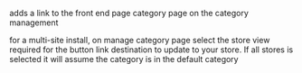 adds a link to the front end page category page on the category management 

for a multi-site install, on manage category page select the store view required for the button link destination to update to your store. If all stores is selected it will assume the category is in the default category